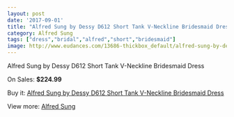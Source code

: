 ```yaml
---
layout: post
date: '2017-09-01'
title: "Alfred Sung by Dessy D612 Short Tank V-Neckline Bridesmaid Dress"
category: Alfred Sung
tags: ["dress","bridal","alfred","short","bridesmaid"]
image: http://www.eudances.com/13686-thickbox_default/alfred-sung-by-dessy-d612-short-tank-v-neckline-bridesmaid-dress.jpg
---
```

Alfred Sung by Dessy D612 Short Tank V-Neckline Bridesmaid Dress

On Sales: **$224.99**
<a href="https://www.eudances.com/en/alfred-sung/4121-alfred-sung-by-dessy-d612-short-tank-v-neckline-bridesmaid-dress.html"><amp-img layout="responsive" width="600" height="600" src="//www.eudances.com/13686-thickbox_default/alfred-sung-by-dessy-d612-short-tank-v-neckline-bridesmaid-dress.jpg" alt="Alfred Sung by Dessy D612 Short Tank V-Neckline Bridesmaid Dress 0" /></a>
<a href="https://www.eudances.com/en/alfred-sung/4121-alfred-sung-by-dessy-d612-short-tank-v-neckline-bridesmaid-dress.html"><amp-img layout="responsive" width="600" height="600" src="//www.eudances.com/13689-thickbox_default/alfred-sung-by-dessy-d612-short-tank-v-neckline-bridesmaid-dress.jpg" alt="Alfred Sung by Dessy D612 Short Tank V-Neckline Bridesmaid Dress 1" /></a>
<a href="https://www.eudances.com/en/alfred-sung/4121-alfred-sung-by-dessy-d612-short-tank-v-neckline-bridesmaid-dress.html"><amp-img layout="responsive" width="600" height="600" src="//www.eudances.com/13688-thickbox_default/alfred-sung-by-dessy-d612-short-tank-v-neckline-bridesmaid-dress.jpg" alt="Alfred Sung by Dessy D612 Short Tank V-Neckline Bridesmaid Dress 2" /></a>
<a href="https://www.eudances.com/en/alfred-sung/4121-alfred-sung-by-dessy-d612-short-tank-v-neckline-bridesmaid-dress.html"><amp-img layout="responsive" width="600" height="600" src="//www.eudances.com/13687-thickbox_default/alfred-sung-by-dessy-d612-short-tank-v-neckline-bridesmaid-dress.jpg" alt="Alfred Sung by Dessy D612 Short Tank V-Neckline Bridesmaid Dress 3" /></a>

Buy it: [Alfred Sung by Dessy D612 Short Tank V-Neckline Bridesmaid Dress](https://www.eudances.com/en/alfred-sung/4121-alfred-sung-by-dessy-d612-short-tank-v-neckline-bridesmaid-dress.html "Alfred Sung by Dessy D612 Short Tank V-Neckline Bridesmaid Dress")

View more: [Alfred Sung](https://www.eudances.com/en/52-alfred-sung "Alfred Sung")